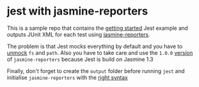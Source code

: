 # jest with jasmine-reporters

This is a sample repo that contains the [getting started](http://facebook.github.io/jest/docs/getting-started.html#content) Jest example and outputs JUnit XML for each test using [jasmine-reporters](https://github.com/larrymyers/jasmine-reporters).

The problem is that Jest mocks everything by default and you have to [unmock](https://github.com/palcu/jest-example/blob/master/__tests__/sum-test.js) `fs` and `path`. Also you have to take care and use the `1.0.0` [version](https://github.com/palcu/jest-example/blob/master/package.json#L11) of `jasmine-reporters` because Jest is build on Jasmine 1.3

Finally, don't forget to create the `output` folder before running `jest` and initialise `jasmine-reporters` with the [right syntax](https://github.com/palcu/jest-example/blob/master/setup-jasmine-env.js#L10-L11)
